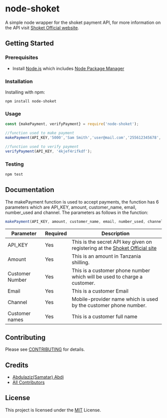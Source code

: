 # node-shoket

A simple node wrapper for the shoket payment API, for more information on the API visit [Shoket Official website](https://developers.shoket.co/).

## Getting Started

### Prerequisites

- Install [Node.js](https://nodejs.org/) which includes [Node Package Manager](https://www.npmjs.com/get-npm)


### Installation
Installing with npm:

```shell
npm install node-shoket
```

### Usage
```js
const {makePayment, verifyPayment} = require('node-shoket');

//function used to make payment
makePayment(API_KEY,'5000','Sam Smith','user@mail.com','255612345678','Halotel');

//function used to verify payment
verifyPayment(API_KEY, '4kjef4rifkdf');

```

### Testing
```js
npm test
```

## Documentation
The makePayment function is used to accept payments, the function has 6 parameters which are API_KEY, amount, customer_name, email, number_used and channel. 
The parameters as follows in the function:
```js
makePayment(API_KEY, amount, customer_name, email, number_used, channel);
```
| Parameter       | Required | Description                                                                                                 |
|-----------------|----------|-------------------------------------------------------------------------------------------------------------|
| API_KEY         | Yes      | This is the secret API key given on registering at the [Shoket Official site](https://dashboard.shoket.co/) |
| Amount          | Yes      | This is an amount in Tanzania shilling.                                                                     |
| Customer Number | Yes      | This is a customer phone number which will be used to charge a customer.                                    |
| Email           | Yes      | This is a customer Email                                                                                    |
| Channel         | Yes      | Mobile-provider name which is used by the customer phone number.                                            |
| Customer names  | Yes      | This is a customer full name                                                                                |

## Contributing

Please see [CONTRIBUTING](CODE_OF_CONDUCT.md) for details.


## Credits

-   [Abdulaziz(Samatar) Abdi](https://github.com/azeez1776)
-   [All Contributors](../../contributors)


## License

This project is licensed under the [MIT](LICENSE.md) License.
